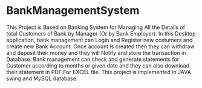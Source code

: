 # BankManagementSystem

This Project is Based on Banking System for Managing All the Details of total Customers of Bank by Manager (Or by Bank Employer). In this Desktop application, bank management can Login and Register new costumers and create new Bank Account. Once account is created then they can withdraw and deposit their money and they will Notify and store the transaction in Database. Bank management can check and generate statements for Customer according to months or given date and they can also download their statement in PDF For EXCEL file. 
	This project is implemented in JAVA swing and MySQL database.
	
	
  
